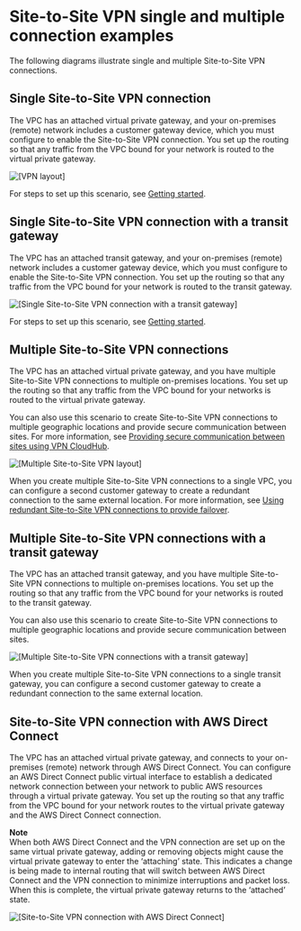 # Site\-to\-Site VPN single and multiple connection examples<a name="Examples"></a>

The following diagrams illustrate single and multiple Site\-to\-Site VPN connections\. 

## Single Site\-to\-Site VPN connection<a name="SingleVPN"></a>

The VPC has an attached virtual private gateway, and your on\-premises \(remote\) network includes a customer gateway device, which you must configure to enable the Site\-to\-Site VPN connection\. You set up the routing so that any traffic from the VPC bound for your network is routed to the virtual private gateway\.

![\[VPN layout\]](http://docs.aws.amazon.com/vpn/latest/s2svpn/images/vpn-basic-diagram.png)

For steps to set up this scenario, see [Getting started](SetUpVPNConnections.md)\.

## Single Site\-to\-Site VPN connection with a transit gateway<a name="SingleVPN-transit-gateway"></a>

The VPC has an attached transit gateway, and your on\-premises \(remote\) network includes a customer gateway device, which you must configure to enable the Site\-to\-Site VPN connection\. You set up the routing so that any traffic from the VPC bound for your network is routed to the transit gateway\.

![\[Single Site-to-Site VPN connection with a transit gateway\]](http://docs.aws.amazon.com/vpn/latest/s2svpn/images/site-site-transit-gateway-basic.png)

For steps to set up this scenario, see [Getting started](SetUpVPNConnections.md)\.

## Multiple Site\-to\-Site VPN connections<a name="MultipleVPN"></a>

The VPC has an attached virtual private gateway, and you have multiple Site\-to\-Site VPN connections to multiple on\-premises locations\. You set up the routing so that any traffic from the VPC bound for your networks is routed to the virtual private gateway\.

You can also use this scenario to create Site\-to\-Site VPN connections to multiple geographic locations and provide secure communication between sites\. For more information, see [Providing secure communication between sites using VPN CloudHub](VPN_CloudHub.md)\.

![\[Multiple Site-to-Site VPN layout\]](http://docs.aws.amazon.com/vpn/latest/s2svpn/images/branch-offices-diagram.png)

When you create multiple Site\-to\-Site VPN connections to a single VPC, you can configure a second customer gateway to create a redundant connection to the same external location\. For more information, see [Using redundant Site\-to\-Site VPN connections to provide failover](vpn-redundant-connection.md)\.

## Multiple Site\-to\-Site VPN connections with a transit gateway<a name="MultipleVPN-transit-gateway"></a>

The VPC has an attached transit gateway, and you have multiple Site\-to\-Site VPN connections to multiple on\-premises locations\. You set up the routing so that any traffic from the VPC bound for your networks is routed to the transit gateway\.

You can also use this scenario to create Site\-to\-Site VPN connections to multiple geographic locations and provide secure communication between sites\.

![\[Multiple Site-to-Site VPN connections with a transit gateway\]](http://docs.aws.amazon.com/vpn/latest/s2svpn/images/branch-off-transit-gateway.png)

When you create multiple Site\-to\-Site VPN connections to a single transit gateway, you can configure a second customer gateway to create a redundant connection to the same external location\. 

## Site\-to\-Site VPN connection with AWS Direct Connect<a name="vpn-direct-connect"></a>

The VPC has an attached virtual private gateway, and connects to your on\-premises \(remote\) network through AWS Direct Connect\. You can configure an AWS Direct Connect public virtual interface to establish a dedicated network connection between your network to public AWS resources through a virtual private gateway\. You set up the routing so that any traffic from the VPC bound for your network routes to the virtual private gateway and the AWS Direct Connect connection\. 

**Note**  
When both AWS Direct Connect and the VPN connection are set up on the same virtual private gateway, adding or removing objects might cause the virtual private gateway to enter the ‘attaching’ state\. This indicates a change is being made to internal routing that will switch between AWS Direct Connect and the VPN connection to minimize interruptions and packet loss\. When this is complete, the virtual private gateway returns to the ‘attached’ state\.

![\[Site-to-Site VPN connection with AWS Direct Connect\]](http://docs.aws.amazon.com/vpn/latest/s2svpn/images/vpn-direct-connect.png)